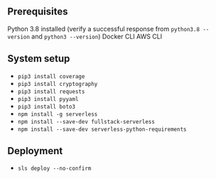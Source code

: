 ## Prerequisites
Python 3.8 installed (verify a successful response from `python3.8 --version` and `python3 --version`)
Docker CLI
AWS CLI

## System setup
* `pip3 install coverage`
* `pip3 install cryptography`
* `pip3 install requests`
* `pip3 install pyyaml`
* `pip3 install boto3`
* `npm install -g serverless`
* `npm install --save-dev fullstack-serverless`
* `npm install --save-dev serverless-python-requirements`

## Deployment
* `sls deploy --no-confirm`
